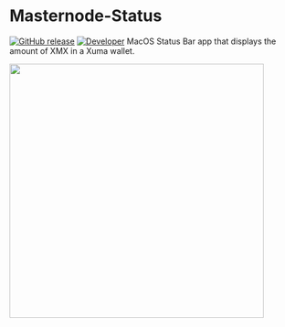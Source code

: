 # Masternode-Status
[![GitHub release](https://img.shields.io/github/release/dpett122/rubidium.svg)](https://github.com/dpett122/Masternode-Status/releases)
[![Developer](https://img.shields.io/badge/Developer-dpett122-red.svg)](http://dillonpetito.ml/)
MacOS Status Bar app that displays the amount of XMX in a Xuma wallet.

<img src="https://github.com/dpett122/Masternode-Status/blob/master/Pictures/ss1XMX.png" width="445">  
